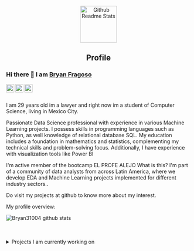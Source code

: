 <p align="center">
 <img width="100px" src="https://res.cloudinary.com/anuraghazra/image/upload/v1594908242/logo_ccswme.svg" align="center" alt="Github Readme Stats" />
 <h2 align="center">Profile</h2>
</p>

### Hi there 👋 I am [Bryan Fragoso](https://Bryan31004.github.io)

<a href="https://www.linkedin.com/in/apurv-shah/">
  <img align="left" alt="Bryan31004's LinkdeIN" width="22px" src="https://cdn.jsdelivr.net/npm/simple-icons@v3/icons/linkedin.svg" />
</a>
<a href="https://leetcode.com/apurvshah123/">
  <img align="left" alt="Bryan31004's Leetcode" width="22px" src="https://cdn.jsdelivr.net/npm/simple-icons@v3/icons/leetcode.svg" />
</a>
<a href="https://medium.com/@apurvshah2604">
  <img align="left" alt="Bryan31004's Leetcode" width="22px" src="https://cdn.jsdelivr.net/npm/simple-icons@v3/icons/medium.svg"/>
</a>
<br />
<br />

<div>
 <p>

I am 29 years old im a lawyer and right now im a student of Computer Science, living in Mexico City. 


Passionate Data Science professional with experience in various Machine Learning projects. I possess skills in programming languages such as Python, as well knowledge of relational database SQL. My education includes a foundation in mathematics and statistics, complementing my technical skills and problem-solving focus.
Additionally, I have experience with visualization tools like Power BI

I'm active member of the bootcamp EL PROFE ALEJO
What is this?
I'm part of a community of data analysts from across Latin America, where we develop EDA and Machine Learning projects implemented for different industry sectors.. 

Do visit my projects at github to know more about my interest. 

</h4>
</div>

<div><p>My profile overview: </p></div>

![Bryan31004 github stats](https://github-readme-stats.vercel.app/api?username=Bryan31004&show_icons=true)
<br />
<br />
<br />
<details>
<summary>
  Projects I am currently working on
</summary>

<br />

[![ReadMe Card](https://github-readme-stats.vercel.app/api/pin/?username=Bryan31004&repo=Analisis-Covid19)](https://github.com/Bryan31004/Analisis-Covid19)
[![ReadMe Card](https://github-readme-stats.vercel.app/api/pin/?username=Bryan31004&repo=credit-scoring-prediction)](https://github.com/Bryan31004/credit-scoring-prediction)

<br />


![picture](https://raw.githubusercontent.com/saadeghi/saadeghi/master/dino.gif)
</details>
